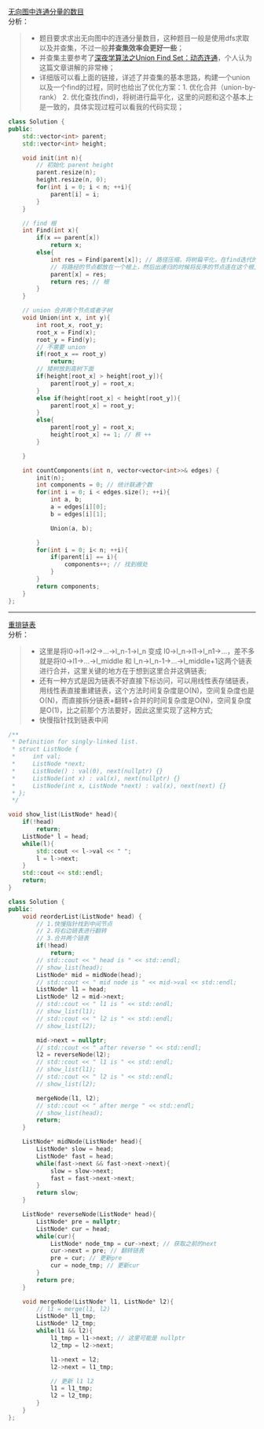 [无向图中连通分量的数目](https://leetcode-cn.com/problems/number-of-connected-components-in-an-undirected-graph/)   
分析：   
> * 题目要求求出无向图中的连通分量数目，这种题目一般是使用dfs求取以及并查集，不过一般**并查集效率会更好一些**；   
> * 并查集主要参考了[深夜学算法之Union Find Set：动态连通](https://www.jianshu.com/p/b5b8d488266e)，个人认为这篇文章讲解的非常棒；   
> * 详细版可以看上面的链接，详述了并查集的基本思路，构建一个union以及一个find的过程，同时也给出了优化方案：1. 优化合并（union-by-rank） 2. 优化查找(find)，将树进行扁平化，这里的问题和这个基本上是一致的，具体实现过程可以看我的代码实现；   
```C++
class Solution {
public:
    std::vector<int> parent;
    std::vector<int> height;

    void init(int n){
        // 初始化 parent height
        parent.resize(n);
        height.resize(n, 0);
        for(int i = 0; i < n; ++i){
            parent[i] = i;
        }
    }

    // find 根
    int Find(int x){
        if(x == parent[x])
            return x;
        else{
            int res = Find(parent[x]); // 路径压缩，将树扁平化，在find迭代的时候
            // 将路经的节点都放在一个根上，然后出递归的时候将反序的节点连在这个根上
            parent[x] = res;
            return res; // 根
        }
    }

    // union 合并两个节点或者子树
    void Union(int x, int y){
        int root_x, root_y;
        root_x = Find(x);
        root_y = Find(y);
        // 不需要 union
        if(root_x == root_y)
            return;
        // 矮树放到高树下面
        if(height[root_x] > height[root_y]){
            parent[root_y] = root_x;
        }
        else if(height[root_x] < height[root_y]){
            parent[root_x] = root_y;
        }
        else{
            parent[root_y] = root_x;
            height[root_x] += 1; // 秩 ++
        }

    }

    int countComponents(int n, vector<vector<int>>& edges) {
        init(n);
        int components = 0; // 统计联通个数
        for(int i = 0; i < edges.size(); ++i){
            int a, b;
            a = edges[i][0];
            b = edges[i][1];

            Union(a, b);

        }
        for(int i = 0; i< n; ++i){
            if(parent[i] == i){
                components++; // 找到根处
            }
        }
        return components;
    }
};
```
---  
[重排链表](https://leetcode-cn.com/problems/reorder-list/)  
分析：  
> * 这里是将l0->l1->l2->...->l_n-1->l_n 变成 l0->l_n->l1->l_n1->...，差不多就是将l0->l1->...->l_middle 和 l_n->l_n-1->...->l_middle+1这两个链表进行合并，这里关键的地方在于想到这里合并这俩链表;   
> * 还有一种方式是因为链表不好直接下标访问，可以用线性表存储链表，用线性表直接重建链表，这个方法时间复杂度是O(N)，空间复杂度也是O(N)，而直接拆分链表+翻转+合并的时间复杂度是O(N)，空间复杂度是O(1)，比之前那个方法要好，因此这里实现了这种方式;  
> *  快慢指针找到链表中间   
```C++
/**
 * Definition for singly-linked list.
 * struct ListNode {
 *     int val;
 *     ListNode *next;
 *     ListNode() : val(0), next(nullptr) {}
 *     ListNode(int x) : val(x), next(nullptr) {}
 *     ListNode(int x, ListNode *next) : val(x), next(next) {}
 * };
 */

void show_list(ListNode* head){
    if(!head)
        return;
    ListNode* l = head;
    while(l){
        std::cout << l->val << " ";
        l = l->next;
    }
    std::cout << std::endl;
    return;
}

class Solution {
public:
    void reorderList(ListNode* head) {
        // 1.快慢指针找到中间节点
        // 2.将右边链表进行翻转
        // 3.合并两个链表
        if(!head)
            return;
        // std::cout << " head is " << std::endl;
        // show_list(head);
        ListNode* mid = midNode(head);
        // std::cout << " mid node is " << mid->val << std::endl;
        ListNode* l1 = head;
        ListNode* l2 = mid->next;
        // std::cout << " l1 is " << std::endl;
        // show_list(l1);
        // std::cout << " l2 is " << std::endl;
        // show_list(l2);

        mid->next = nullptr;
        // std::cout << " after reverse " << std::endl;
        l2 = reverseNode(l2);
        // std::cout << " l1 is " << std::endl;
        // show_list(l1);
        // std::cout << " l2 is " << std::endl;
        // show_list(l2);

        mergeNode(l1, l2);
        // std::cout << " after merge " << std::endl;
        // show_list(head);
        return;
    }

    ListNode* midNode(ListNode* head){
        ListNode* slow = head;
        ListNode* fast = head;
        while(fast->next && fast->next->next){
            slow = slow->next; 
            fast = fast->next->next;
        }
        return slow; 
    }

    ListNode* reverseNode(ListNode* head){
        ListNode* pre = nullptr;
        ListNode* cur = head; 
        while(cur){
            ListNode* node_tmp = cur->next; // 获取之前的next
            cur->next = pre; // 翻转链表
            pre = cur; // 更新pre
            cur = node_tmp; // 更新cur
        }
        return pre;
    }

    void mergeNode(ListNode* l1, ListNode* l2){
        // l1 = merge(l1, l2)
        ListNode* l1_tmp;
        ListNode* l2_tmp;
        while(l1 && l2){
            l1_tmp = l1->next; // 这里可能是 nullptr
            l2_tmp = l2->next;

            l1->next = l2;
            l2->next = l1_tmp; 

            // 更新 l1 l2
            l1 = l1_tmp;
            l2 = l2_tmp;
        }
    }
};
```
